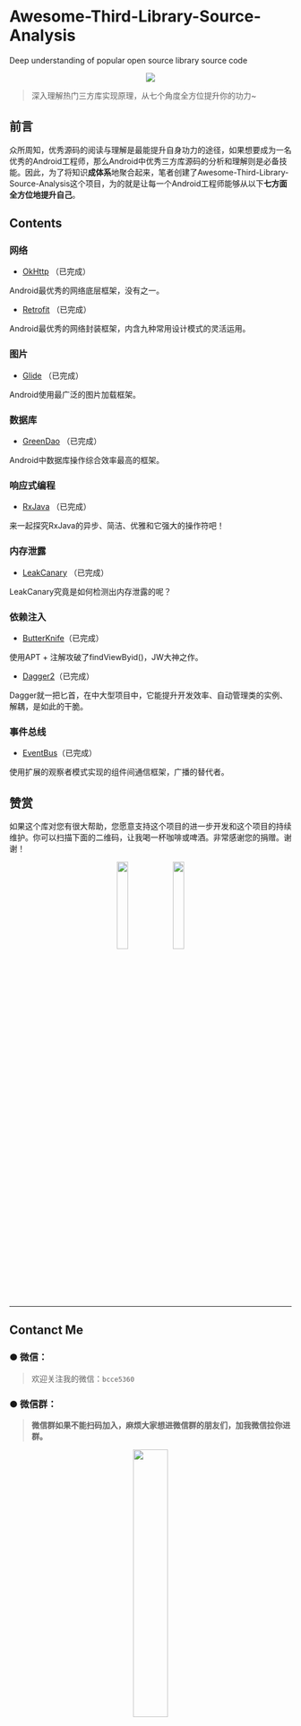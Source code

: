 # Awesome-Third-Library-Source-Analysis
Deep understanding of popular open source library source code
<div align="center">
<img src="https://raw.githubusercontent.com/JsonChao/Awesome-Third-Library-Source-Analysis/master/ScreenShots/Android_hot_third_source_analysis.png">
</div>

> 深入理解热门三方库实现原理，从七个角度全方位提升你的功力~

## 前言

众所周知，优秀源码的阅读与理解是最能提升自身功力的途径，如果想要成为一名优秀的Android工程师，那么Android中优秀三方库源码的分析和理解则是必备技能。因此，为了将知识**成体系**地聚合起来，笔者创建了Awesome-Third-Library-Source-Analysis这个项目，为的就是让每一个Android工程师能够从以下**七方面全方位地提升自己**。

## Contents

### 网络

* [OkHttp](https://juejin.im/post/5e1be39b6fb9a02fcd130d1f) （已完成）

Android最优秀的网络底层框架，没有之一。

* [Retrofit](https://juejin.im/post/5e1fb9386fb9a0300a4501a6) （已完成）

Android最优秀的网络封装框架，内含九种常用设计模式的灵活运用。


### 图片

* [Glide](https://juejin.im/post/5e2109e25188254c257c40c6) （已完成）

Android使用最广泛的图片加载框架。


### 数据库

* [GreenDao](https://juejin.im/post/5e44b3c2e51d4526ec0d2b71) （已完成）

Android中数据库操作综合效率最高的框架。


### 响应式编程

* [RxJava](https://juejin.im/post/5e4c9d45518825496e7847b1)  （已完成）

来一起探究RxJava的异步、简洁、优雅和它强大的操作符吧！


### 内存泄露

* [LeakCanary](https://juejin.im/post/5e5330f8e51d4526d43f30ef) （已完成）

LeakCanary究竟是如何检测出内存泄露的呢？



### 依赖注入

* [ButterKnife](https://juejin.im/post/5e55d38d518825491753ae39)（已完成）

使用APT + 注解攻破了findViewByid()，JW大神之作。

* [Dagger2](https://juejin.im/post/5e58779f518825493f6ce7eb)（已完成）

Dagger就一把匕首，在中大型项目中，它能提升开发效率、自动管理类的实例、解耦，是如此的干脆。



### 事件总线

* [EventBus](https://juejin.im/post/5e61b253e51d45270e212eb4)（已完成）


使用扩展的观察者模式实现的组件间通信框架，广播的替代者。


## 赞赏

如果这个库对您有很大帮助，您愿意支持这个项目的进一步开发和这个项目的持续维护。你可以扫描下面的二维码，让我喝一杯咖啡或啤酒。非常感谢您的捐赠。谢谢！

<div align="center">
<img src="https://raw.githubusercontent.com/JsonChao/Awesome-Android-Interview/master/screenshot/wexin_play.jpg" width=20%><img src="https://raw.githubusercontent.com/JsonChao/Awesome-Android-Interview/master/screenshot/Apaliy.jpg" width=20%>
</div>


----

## Contanct Me

###  ●  微信：

> 欢迎关注我的微信：`bcce5360`  

###  ●  微信群：

> **微信群如果不能扫码加入，麻烦大家想进微信群的朋友们，加我微信拉你进群。**

<div align="center">
<img src="https://raw.githubusercontent.com/JsonChao/Awesome-Android-Performance/master/screenshots/Awesome-WanAndroid2.jpeg" width=35%>
</div>
        

###  ●  QQ群：

> 2千人QQ群，**Awesome-Android学习交流群，QQ群号：959936182**， 欢迎大家加入~


### About me

- #### Email: [chao.qu521@gmail.com]()
- #### Blog: [https://jsonchao.github.io/](https://jsonchao.github.io/)
- #### 掘金: [https://juejin.im/user/5a3ba9375188252bca050ade](https://juejin.im/user/5a3ba9375188252bca050ade)
    
### License

Copyright 2018 JsonChao

Licensed under the Apache License, Version 2.0 (the "License");
you may not use this file except in compliance with the License.
You may obtain a copy of the License at

   http://www.apache.org/licenses/LICENSE-2.0

Unless required by applicable law or agreed to in writing, software
distributed under the License is distributed on an "AS IS" BASIS,
WITHOUT WARRANTIES OR CONDITIONS OF ANY KIND, either express or implied.
See the License for the specific language governing permissions and
limitations under the License.
